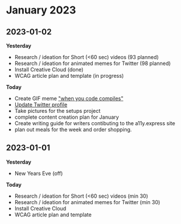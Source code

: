 # January 2023

## 2023-01-02
**Yesterday**
- Research / ideation for Short (<60 sec) videos (93 planned)
- Research / ideation for animated memes for Twitter (98 planned)
- Install Creative Cloud (done)
- WCAG article plan and template (in progress)

**Today**
- Create GIF meme ["when you code compiles"](https://twitter.com/GrahamTheDev/status/1609874371673309184)
- [Update Twitter profile](https://twitter.com/GrahamTheDev/status/1609893963502178304)
- Take pictures for the setups project
- complete content creation plan for January
- Create writing guide for writers contibuting to the a11y.express site
- plan out meals for the week and order shopping.


## 2023-01-01
**Yesterday**
- New Years Eve (off)

**Today**
- Research / ideation for Short (<60 sec) videos (min 30)
- Research / ideation for animated memes for Twitter (min 30)
- Install Creative Cloud
- WCAG article plan and template

